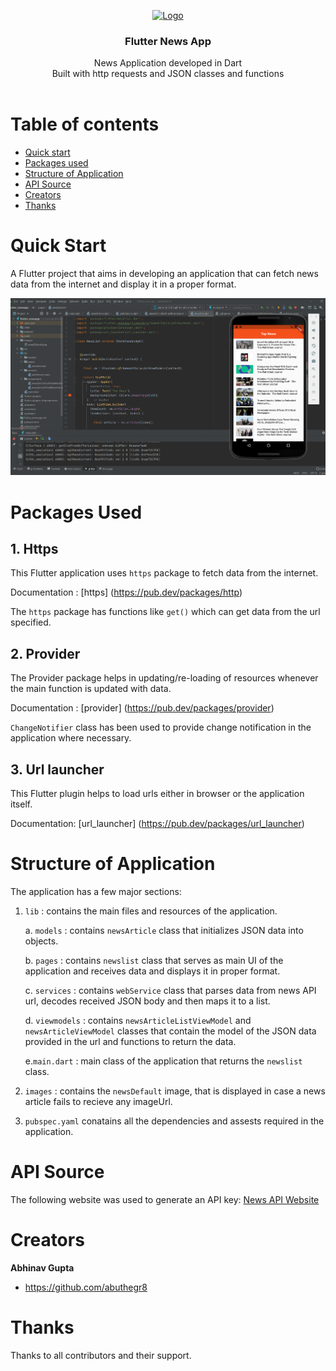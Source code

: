 <p align="center">
  <a href="https://flutter.io/">
    <img src="https://diegolaballos.com/files/images/flutter-icon.jpg" alt="Logo" width=72 height=72>
  </a>

  <h3 align="center">Flutter News App</h3>

  <p align="center">
    News Application developed in Dart
    <br>
    Built with http requests and JSON classes and functions
    <br>
    <br>
  </p>
</p>

# Table of contents

- [Quick start](#quick-start)
- [Packages used](#packages-used)
- [Structure of Application](#structure-of-application)
- [API Source](#api-source)
- [Creators](#creators)
- [Thanks](#thanks)

# Quick Start

A Flutter project that aims in developing an application that can fetch news data from the internet and display it in a proper format.

![News_App](images/News_App.png)

# Packages Used

## 1. Https
This Flutter application uses `https` package to fetch data from the internet.

Documentation : [https] (https://pub.dev/packages/http)

The `https` package has functions like `get()` which can get data from the url specified.

## 2. Provider
The Provider package helps in updating/re-loading of resources whenever the main function is updated with data.

Documentation : [provider] (https://pub.dev/packages/provider)

`ChangeNotifier` class has been used to provide change notification in the application where necessary.

## 3. Url launcher
This Flutter plugin helps to load urls either in browser or the application itself.

Documentation: [url_launcher] (https://pub.dev/packages/url_launcher)

# Structure of Application
The application has a few major sections:

1. `lib` : contains the main files and resources of the application.

   a. `models` : contains `newsArticle` class that initializes JSON data into objects.

   b. `pages` : contains `newslist` class that serves as main UI of the application and receives data and displays it in proper format.

   c. `services` : contains `webService` class that parses data from news API url, decodes received JSON body and then maps it to a list.

   d. `viewmodels` : contains `newsArticleListViewModel` and `newsArticleViewModel` classes that contain the model of the JSON data provided in    the url and functions to return the data.

   e.`main.dart` : main class of the application that returns the `newslist` class. 

2. `images` : contains the `newsDefault` image, that is displayed in case a news article fails to recieve any imageUrl.

3. `pubspec.yaml` conatains all the dependencies and assests required in the application.

# API Source
The following website was used to generate an API key: [News API Website ](https://newsapi.org/)

# Creators

**Abhinav Gupta**
   - <https://github.com/abuthegr8>

# Thanks

Thanks to all contributors and their support.





